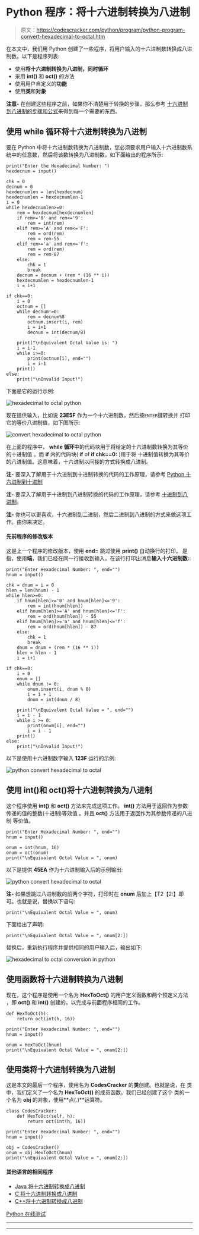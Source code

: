 # Python 程序：将十六进制转换为八进制

> 原文：<https://codescracker.com/python/program/python-program-convert-hexadecimal-to-octal.htm>

在本文中，我们用 Python 创建了一些程序，将用户输入的十六进制数转换成八进制数。以下是程序列表:

*   使用**将十六进制转换为八进制，同时循环**
*   采用 **int()** 和 **oct()** 的方法
*   使用用户自定义的**功能**
*   使用**类**和**对象**

**注意-** 在创建这些程序之前，如果你不清楚用于转换的步骤，那么参考 [十六进制到八进制的步骤和公式](/computer-fundamental/hexadecimal-to-octal.htm)来得到每一个需要的东西。

## 使用 while 循环将十六进制转换为八进制

要在 Python 中将十六进制数转换为八进制数，您必须要求用户输入十六进制数系统中的任意数，然后将该数转换为八进制数，如下面给出的程序所示:

```
print("Enter the Hexadecimal Number: ")
hexdecnum = input()

chk = 0
decnum = 0
hexdecnumlen = len(hexdecnum)
hexdecnumlen = hexdecnumlen-1
i = 0
while hexdecnumlen>=0:
    rem = hexdecnum[hexdecnumlen]
    if rem>='0' and rem<='9':
        rem = int(rem)
    elif rem>='A' and rem<='F':
        rem = ord(rem)
        rem = rem-55
    elif rem>='a' and rem<='f':
        rem = ord(rem)
        rem = rem-87
    else:
        chk = 1
        break
    decnum = decnum + (rem * (16 ** i))
    hexdecnumlen = hexdecnumlen-1
    i = i+1

if chk==0:
    i = 0
    octnum = []
    while decnum!=0:
        rem = decnum%8
        octnum.insert(i, rem)
        i = i+1
        decnum = int(decnum/8)

    print("\nEquivalent Octal Value is: ")
    i = i-1
    while i>=0:
        print(octnum[i], end="")
        i = i-1
    print()
else:
    print("\nInvalid Input!")
```

下面是它的运行示例:

![hexadecimal to octal python](img/bfe83d3a615ab7894647e41807a58e1e.png)

现在提供输入，比如说 **23E5F** 作为一个十六进制数，然后按`ENTER`键转换并 打印它的等价八进制值，如下图所示:

![convert hexadecimal to octal python](img/30d3867fe8e2125550c309608f68d28c.png)

在上面的程序中， **while 循环**中的代码块用于将给定的十六进制数转换为其等价的十进制值 。而 **if** 内的代码块( **if** of **if chk==0:** )用于将 十进制值转换为其等价的八进制值。这意味着，十六进制以间接的方式转换成八进制。

**注-** 要深入了解用于十六进制到十进制转换的代码的工作原理，请参考 [Python 十六进制到十进制](/python/program/python-program-convert-hexadecimal-to-decimal.htm)

**注-** 要深入了解用于十进制到八进制转换的代码的工作原理，请参考 [十进制到八进制](/python/program/python-program-convert-decimal-to-octal.htm)。

**注-** 你也可以更喜欢，十六进制到二进制，然后二进制到八进制的方式来做这项工作。由你来决定。

#### 先前程序的修改版本

这是上一个程序的修改版本，使用 **end=** 跳过使用 **print()** 自动换行的打印。 是指，使用**端**，我们已经在同一行接收到输入，在该行打印出消息**输入十六进制数:**:

```
print("Enter Hexadecimal Number: ", end="")
hnum = input()

chk = dnum = i = 0
hlen = len(hnum) - 1
while hlen>=0:
    if hnum[hlen]>='0' and hnum[hlen]<='9':
        rem = int(hnum[hlen])
    elif hnum[hlen]>='A' and hnum[hlen]<='F':
        rem = ord(hnum[hlen]) - 55
    elif hnum[hlen]>='a' and hnum[hlen]<='f':
        rem = ord(hnum[hlen]) - 87
    else:
        chk = 1
        break
    dnum = dnum + (rem * (16 ** i))
    hlen = hlen - 1
    i = i+1

if chk==0:
    i = 0
    onum = []
    while dnum != 0:
        onum.insert(i, dnum % 8)
        i = i + 1
        dnum = int(dnum / 8)

    print("\nEquivalent Octal Value = ", end="")
    i = i - 1
    while i >= 0:
        print(onum[i], end="")
        i = i - 1
    print()
else:
    print("\nInvalid Input!")
```

以下是使用十六进制数字输入 **123F** 运行的示例:

![python convert hexadecimal to octal](img/a9ce35b651ac4b7b20834835135e8ad2.png)

## 使用 int()和 oct()将十六进制转换为八进制

这个程序使用 **int()** 和 **oct()** 方法来完成这项工作。 **int()** 方法用于返回作为参数传递的值的整数(十进制)等效值 。并且 **oct()** 方法用于返回作为其参数传递的八进制 等价值。

```
print("Enter Hexadecimal Number: ", end="")
hnum = input()

onum = int(hnum, 16)
onum = oct(onum)
print("\nEquivalent Octal Value = ", onum)
```

以下是提供 **45EA** 作为十六进制输入后的示例输出:

![python convert hexadecimal to octal](img/710d638dc9615e4723bd4d705116a298.png)

**注-** 如果想跳过八进制数的前两个字符，打印时在 **onum** 后加上【T2【2:】即可。也就是说，替换以下语句:

```
print("\nEquivalent Octal Value = ", onum)
```

下面给出了声明:

```
print("\nEquivalent Octal Value = ", onum[2:])
```

替换后，重新执行程序并提供相同的用户输入后，输出如下:

![hexadecimal to octal conversion in python](img/e6bac4428bb9b024d9a7fecb8f79275a.png)

## 使用函数将十六进制转换为八进制

现在，这个程序是使用一个名为 **HexToOct()** 的用户定义函数和两个预定义方法 ，即 **oct()** 和 **int()** 创建的，以完成与前面程序相同的工作。

```
def HexToOct(h):
    return oct(int(h, 16))

print("Enter Hexadecimal Number: ", end="")
hnum = input()

onum = HexToOct(hnum)
print("\nEquivalent Octal Value = ", onum[2:])
```

## 使用类将十六进制转换为八进制

这是本文的最后一个程序，使用名为 **CodesCracker** 的**类**创建。也就是说，在 类中，我们定义了一个名为 **HexToOct()** 的成员函数。我们已经创建了这个 类的一个名为 **obj** 的对象，使用**点(.)**运算符。

```
class CodesCracker:
    def HexToOct(self, h):
        return oct(int(h, 16))

print("Enter Hexadecimal Number: ", end="")
hnum = input()

obj = CodesCracker()
onum = obj.HexToOct(hnum)
print("\nEquivalent Octal Value = ", onum[2:])
```

#### 其他语言的相同程序

*   [Java 将十六进制转换成八进制](/java/program/java-program-convert-hexadecimal-to-octal.htm)
*   [C 将十六进制转换成八进制](/c/program/c-program-convert-hexadecimal-to-octal.htm)
*   [C++将十六进制转换成八进制](/cpp/program/cpp-program-convert-hexadecimal-to-octal.htm)

[Python 在线测试](/exam/showtest.php?subid=10)

* * *

* * *